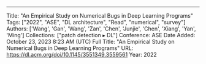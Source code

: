 ---
Title: "An Empirical Study on Numerical Bugs in Deep Learning Programs"
Tags: ["2022", "ASE", "DL architecture", "Read", "numerical", "survey"]
Authors: ['Wang', 'Gan', 'Wang', 'Zan', 'Chen', 'Junjie', 'Chen', 'Xiang', 'Yan', 'Ming']
Collections: ["patch detection ▸ DL"]
Conference: ASE
Date Added: October 23, 2023 8:23 AM (UTC)
Full Title: "An Empirical Study on Numerical Bugs in Deep Learning Programs"
URL: https://dl.acm.org/doi/10.1145/3551349.3559561
Year: 2022